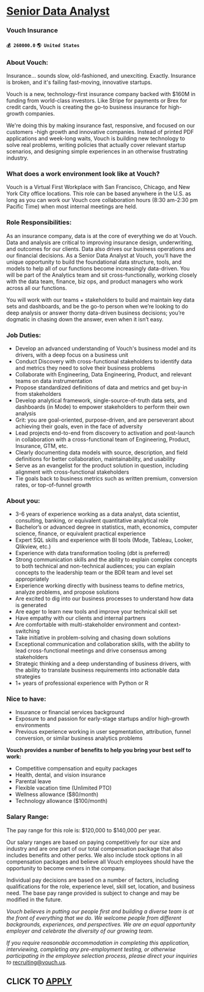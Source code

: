 # [Senior Data Analyst](https://www.remotewlb.com/apply/senior-data-analyst-58205)  
### Vouch Insurance  
#### `💰 260000.0` `🌎 United States`  

### About Vouch:

Insurance... sounds slow, old-fashioned, and unexciting. Exactly. Insurance is broken, and it's failing fast-moving, innovative startups.

Vouch is a new, technology-first insurance company backed with $160M in funding from world-class investors. Like Stripe for payments or Brex for credit cards, Vouch is creating the go-to business insurance for high-growth companies.

We're doing this by making insurance fast, responsive, and focused on our customers -high growth and innovative companies. Instead of printed PDF applications and week-long waits, Vouch is building new technology to solve real problems, writing policies that actually cover relevant startup scenarios, and designing simple experiences in an otherwise frustrating industry.

### What does a work environment look like at Vouch?

Vouch is a Virtual First Workplace with San Francisco, Chicago, and New York City office locations. This role can be based anywhere in the U.S. as long as you can work our Vouch core collaboration hours (8:30 am-2:30 pm Pacific Time) when most internal meetings are held.

### Role Responsibilities:

As an insurance company, data is at the core of everything we do at Vouch. Data and analysis are critical to improving insurance design, underwriting, and outcomes for our clients. Data also drives our business operations and our financial decisions. As a Senior Data Analyst at Vouch, you’ll have the unique opportunity to build the foundational data structure, tools, and models to help all of our functions become increasingly data-driven. You will be part of the Analytics team and sit cross-functionally, working closely with the data team, finance, biz ops, and product managers who work across all our functions.

You will work with our teams + stakeholders to build and maintain key data sets and dashboards, and be the go-to person when we’re looking to do deep analysis or answer thorny data-driven business decisions; you’re dogmatic in chasing down the answer, even when it isn’t easy.

### Job Duties:

  * Develop an advanced understanding of Vouch's business model and its drivers, with a deep focus on a business unit
  * Conduct Discovery with cross-functional stakeholders to identify data and metrics they need to solve their business problems
  * Collaborate with Engineering, Data Engineering, Product, and relevant teams on data instrumentation
  * Propose standardized definitions of data and metrics and get buy-in from stakeholders
  * Develop analytical framework, single-source-of-truth data sets, and dashboards (in Mode) to empower stakeholders to perform their own analysis
  * Grit: you are goal-oriented, purpose-driven, and are perseverant about achieving their goals, even in the face of adversity
  * Lead projects end-to-end from discovery to activation and post-launch in collaboration with a cross-functional team of Engineering, Product, Insurance, GTM, etc.
  * Clearly documenting data models with source, description, and field definitions for better collaboration, maintainability, and usability
  * Serve as an evangelist for the product solution in question, including alignment with cross-functional stakeholders
  * Tie goals back to business metrics such as written premium, conversion rates, or top-of-funnel growth

### About you:

  * 3-6 years of experience working as a data analyst, data scientist, consulting, banking, or equivalent quantitative analytical role
  * Bachelor’s or advanced degree in statistics, math, economics, computer science, finance, or equivalent practical experience
  * Expert SQL skills and experience with BI tools (Mode, Tableau, Looker, Qlikview, etc.)
  * Experience with data transformation tooling (dbt is preferred)
  * Strong communication skills and the ability to explain complex concepts to both technical and non-technical audiences; you can explain concepts to the leadership team or the BDR team and level set appropriately
  * Experience working directly with business teams to define metrics, analyze problems, and propose solutions
  * Are excited to dig into our business processes to understand how data is generated
  * Are eager to learn new tools and improve your technical skill set
  * Have empathy with our clients and internal partners
  * Are comfortable with multi-stakeholder environment and context-switching
  * Take initiative in problem-solving and chasing down solutions
  * Exceptional communication and collaboration skills, with the ability to lead cross-functional meetings and drive consensus among stakeholders
  * Strategic thinking and a deep understanding of business drivers, with the ability to translate business requirements into actionable data strategies
  * 1+ years of professional experience with Python or R

### Nice to have:

  * Insurance or financial services background 
  * Exposure to and passion for early-stage startups and/or high-growth environments
  * Previous experience working in user segmentation, attribution, funnel conversion, or similar business analytics problems

**Vouch provides a number of benefits to help you bring your best self to work:**

  * Competitive compensation and equity packages
  * Health, dental, and vision insurance
  * Parental leave
  * Flexible vacation time (Unlimited PTO)
  * Wellness allowance ($80/month)
  * Technology allowance ($100/month)

### Salary Range:

The pay range for this role is: $120,000 to $140,000 per year.

Our salary ranges are based on paying competitively for our size and industry and are one part of our total compensation package that also includes benefits and other perks. We also include stock options in all compensation packages and believe all Vouch employees should have the opportunity to become owners in the company.

Individual pay decisions are based on a number of factors, including qualifications for the role, experience level, skill set, location, and business need. The base pay range provided is subject to change and may be modified in the future.

 _Vouch believes in putting our people first and building a diverse team is at the front of everything that we do. We welcome people from different backgrounds, experiences, and perspectives. We are an equal opportunity employer and celebrate the diversity of our growing team._

 _If you require reasonable accommodation in completing this application, interviewing, completing any pre-employment testing, or otherwise participating in the employee selection process, please direct your inquiries to_ recruiting@vouch.us.

  
## CLICK TO [APPLY](https://www.remotewlb.com/apply/senior-data-analyst-58205)

